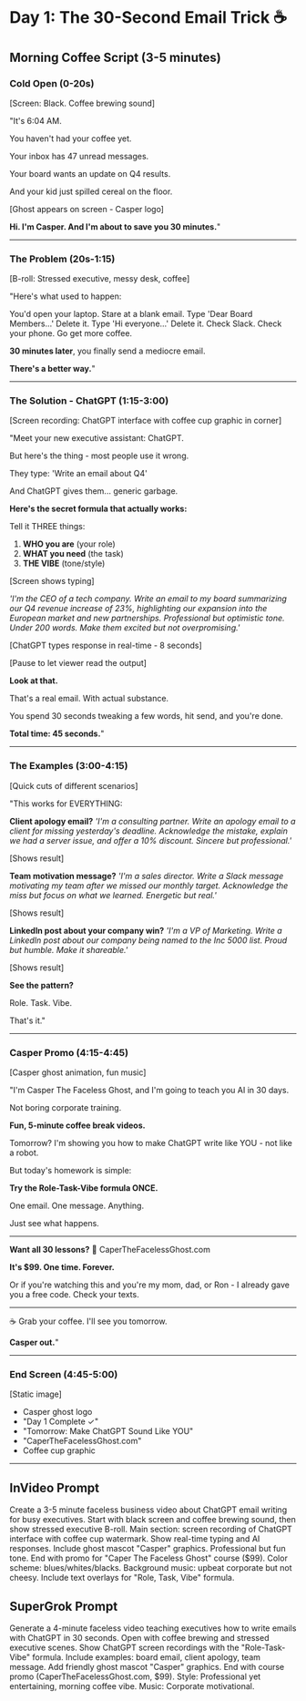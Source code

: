 # Day 1: The 30-Second Email Trick ☕

## Morning Coffee Script (3-5 minutes)

### Cold Open (0-20s)
[Screen: Black. Coffee brewing sound]

"It's 6:04 AM.

You haven't had your coffee yet.

Your inbox has 47 unread messages.

Your board wants an update on Q4 results.

And your kid just spilled cereal on the floor.

[Ghost appears on screen - Casper logo]

**Hi. I'm Casper. And I'm about to save you 30 minutes.**"

---

### The Problem (20s-1:15)
[B-roll: Stressed executive, messy desk, coffee]

"Here's what used to happen:

You'd open your laptop.
Stare at a blank email.
Type 'Dear Board Members...'
Delete it.
Type 'Hi everyone...'
Delete it.
Check Slack.
Check your phone.
Go get more coffee.

**30 minutes later**, you finally send a mediocre email.

**There's a better way.**"

---

### The Solution - ChatGPT (1:15-3:00)
[Screen recording: ChatGPT interface with coffee cup graphic in corner]

"Meet your new executive assistant: ChatGPT.

But here's the thing - most people use it wrong.

They type: 'Write an email about Q4'

And ChatGPT gives them... generic garbage.

**Here's the secret formula that actually works:**

Tell it THREE things:
1. **WHO you are** (your role)
2. **WHAT you need** (the task)
3. **THE VIBE** (tone/style)

[Screen shows typing]

*'I'm the CEO of a tech company. Write an email to my board summarizing our Q4 revenue increase of 23%, highlighting our expansion into the European market and new partnerships. Professional but optimistic tone. Under 200 words. Make them excited but not overpromising.'*

[ChatGPT types response in real-time - 8 seconds]

[Pause to let viewer read the output]

**Look at that.**

That's a real email. With actual substance.

You spend 30 seconds tweaking a few words, hit send, and you're done.

**Total time: 45 seconds.**"

---

### The Examples (3:00-4:15)
[Quick cuts of different scenarios]

"This works for EVERYTHING:

**Client apology email?**
*'I'm a consulting partner. Write an apology email to a client for missing yesterday's deadline. Acknowledge the mistake, explain we had a server issue, and offer a 10% discount. Sincere but professional.'*

[Shows result]

**Team motivation message?**
*'I'm a sales director. Write a Slack message motivating my team after we missed our monthly target. Acknowledge the miss but focus on what we learned. Energetic but real.'*

[Shows result]

**LinkedIn post about your company win?**
*'I'm a VP of Marketing. Write a LinkedIn post about our company being named to the Inc 5000 list. Proud but humble. Make it shareable.'*

[Shows result]

**See the pattern?**

Role. Task. Vibe.

That's it."

---

### Casper Promo (4:15-4:45)
[Casper ghost animation, fun music]

"I'm Casper The Faceless Ghost, and I'm going to teach you AI in 30 days.

Not boring corporate training.

**Fun, 5-minute coffee break videos.**

Tomorrow? I'm showing you how to make ChatGPT write like YOU - not like a robot.

But today's homework is simple:

**Try the Role-Task-Vibe formula ONCE.**

One email. One message. Anything.

Just see what happens.

---

**Want all 30 lessons?**
👻 CaperTheFacelessGhost.com

**It's $99. One time. Forever.**

Or if you're watching this and you're my mom, dad, or Ron - I already gave you a free code. Check your texts.

---

☕ Grab your coffee. I'll see you tomorrow.

**Casper out.**"

---

### End Screen (4:45-5:00)
[Static image]
- Casper ghost logo
- "Day 1 Complete ✓"
- "Tomorrow: Make ChatGPT Sound Like YOU"
- "CaperTheFacelessGhost.com"
- Coffee cup graphic

---

## InVideo Prompt

Create a 3-5 minute faceless business video about ChatGPT email writing for busy executives. Start with black screen and coffee brewing sound, then show stressed executive B-roll. Main section: screen recording of ChatGPT interface with coffee cup watermark. Show real-time typing and AI responses. Include ghost mascot "Casper" graphics. Professional but fun tone. End with promo for "Caper The Faceless Ghost" course ($99). Color scheme: blues/whites/blacks. Background music: upbeat corporate but not cheesy. Include text overlays for "Role, Task, Vibe" formula.

## SuperGrok Prompt

Generate a 4-minute faceless video teaching executives how to write emails with ChatGPT in 30 seconds. Open with coffee brewing and stressed executive scenes. Show ChatGPT screen recordings with the "Role-Task-Vibe" formula. Include examples: board email, client apology, team message. Add friendly ghost mascot "Casper" graphics. End with course promo (CaperTheFacelessGhost.com, $99). Style: Professional yet entertaining, morning coffee vibe. Music: Corporate motivational.
